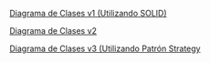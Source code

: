 [Diagrama de Clases v1 (Utilizando SOLID)](https://drive.google.com/file/d/1cDUHP38Veetx6VWCIQsh8156ih2UR8Mr/view?usp=sharing)

[Diagrama de Clases v2](https://drive.google.com/file/d/1YwW_Fd4fABO_aREwebZBVSPzpUJCqixh/view?usp=sharing)

[Diagrama de Clases v3 (Utilizando Patrón Strategy]()

